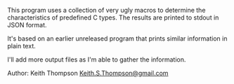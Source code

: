 This program uses a collection of very ugly macros to determine the
characteristics of predefined C types.  The results are printed to
stdout in JSON format.

It's based on an earlier unreleased program that prints similar
information in plain text.

I'll add more output files as I'm able to gather the information.

Author: Keith Thompson <Keith.S.Thompson@gmail.com>
